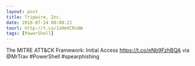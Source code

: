 ```yaml
---
layout: post
title: Tripwire, Inc.
date: 2018-07-24 00:00:21
tourl: http://t.co/1sHmVCRv8W
tags: [PowerShell]
---
```

The MITRE ATT&amp;CK Framework: Initial Access https://t.co/eNb9FzhBQA via @MrTrav #PowerShell #spearphishing